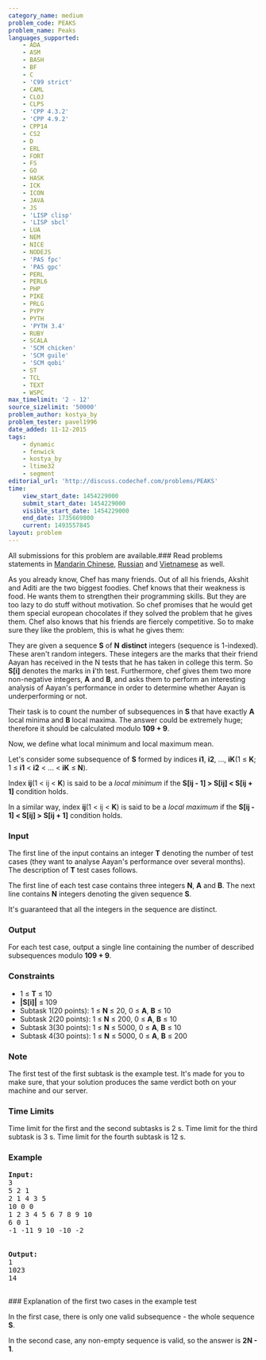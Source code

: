 ```yaml
---
category_name: medium
problem_code: PEAKS
problem_name: Peaks
languages_supported:
    - ADA
    - ASM
    - BASH
    - BF
    - C
    - 'C99 strict'
    - CAML
    - CLOJ
    - CLPS
    - 'CPP 4.3.2'
    - 'CPP 4.9.2'
    - CPP14
    - CS2
    - D
    - ERL
    - FORT
    - FS
    - GO
    - HASK
    - ICK
    - ICON
    - JAVA
    - JS
    - 'LISP clisp'
    - 'LISP sbcl'
    - LUA
    - NEM
    - NICE
    - NODEJS
    - 'PAS fpc'
    - 'PAS gpc'
    - PERL
    - PERL6
    - PHP
    - PIKE
    - PRLG
    - PYPY
    - PYTH
    - 'PYTH 3.4'
    - RUBY
    - SCALA
    - 'SCM chicken'
    - 'SCM guile'
    - 'SCM qobi'
    - ST
    - TCL
    - TEXT
    - WSPC
max_timelimit: '2 - 12'
source_sizelimit: '50000'
problem_author: kostya_by
problem_tester: pavel1996
date_added: 11-12-2015
tags:
    - dynamic
    - fenwick
    - kostya_by
    - ltime32
    - segment
editorial_url: 'http://discuss.codechef.com/problems/PEAKS'
time:
    view_start_date: 1454229000
    submit_start_date: 1454229000
    visible_start_date: 1454229000
    end_date: 1735669800
    current: 1493557845
layout: problem
---
```

All submissions for this problem are available.###  Read problems statements in [Mandarin Chinese](http://www.codechef.com/download/translated/LTIME32/mandarin/PEAKS.pdf), [Russian](http://www.codechef.com/download/translated/LTIME32/russian/PEAKS.pdf) and [Vietnamese](http://www.codechef.com/download/translated/LTIME32/vietnamese/PEAKS.pdf) as well.

As you already know, Chef has many friends. Out of all his friends, Akshit and Aditi are the two biggest foodies. Chef knows that their weakness is food. He wants them to strengthen their programming skills. But they are too lazy to do stuff without motivation. So chef promises that he would get them special european chocolates if they solved the problem that he gives them. Chef also knows that his friends are fiercely competitive. So to make sure they like the problem, this is what he gives them:

They are given a sequence **S** of **N** **distinct** integers (sequence is 1-indexed). These aren't random integers. These integers are the marks that their friend Aayan has received in the N tests that he has taken in college this term. So **S\[i\]** denotes the marks in **i**'th test. Furthermore, chef gives them two more non-negative integers, **A** and **B**, and asks them to perform an interesting analysis of Aayan's performance in order to determine whether Aayan is underperforming or not.

Their task is to count the number of subsequences in **S** that have exactly **A** local minima and **B** local maxima. The answer could be extremely huge; therefore it should be calculated modulo **109 + 9**.

Now, we define what local minimum and local maximum mean.

Let's consider some subsequence of **S** formed by indices **i1**, **i2**, ..., **iK**(1 ≤ **K**; 1 ≤ **i1** < **i2** < ... < **iK** ≤ **N**).

Index **ij**(1 < ij < **K**) is said to be a _local minimum_ if the **S\[ij - 1\] > S\[ij\] < S\[ij + 1\]** condition holds.

In a similar way, index **ij**(1 < ij < **K**) is said to be a _local maximum_ if the **S\[ij - 1\] < S\[ij\] > S\[ij + 1\]** condition holds.

### Input

The first line of the input contains an integer **T** denoting the number of test cases (they want to analyse Aayan's performance over several months). The description of **T** test cases follows.

The first line of each test case contains three integers **N**, **A** and **B**. The next line contains **N** integers denoting the given sequence **S**.

It's guaranteed that all the integers in the sequence are distinct.

### Output

For each test case, output a single line containing the number of described subsequences modulo **109 + 9**.

### Constraints

- 1 ≤ **T** ≤ 10
- **|S\[i\]|** ≤ 109
- Subtask 1(20 points): 1 ≤ **N** ≤ 20, 0 ≤ **A**, **B** ≤ 10
- Subtask 2(20 points): 1 ≤ **N** ≤ 200, 0 ≤ **A**, **B** ≤ 10
- Subtask 3(30 points): 1 ≤ **N** ≤ 5000, 0 ≤ **A**, **B** ≤ 10
- Subtask 4(30 points): 1 ≤ **N** ≤ 5000, 0 ≤ **A**, **B** ≤ 200

### Note

The first test of the first subtask is the example test. It's made for you to make sure, that your solution produces the same verdict both on your machine and our server.

### Time Limits

Time limit for the first and the second subtasks is 2 s. Time limit for the third subtask is 3 s. Time limit for the fourth subtask is 12 s.

### Example

<pre>
<b>Input:</b>
3
5 2 1
2 1 4 3 5
10 0 0
1 2 3 4 5 6 7 8 9 10
6 0 1
-1 -11 9 10 -10 -2


<b>Output:</b>
1
1023
14

</pre>### Explanation of the first two cases in the example test

In the first case, there is only one valid subsequence - the whole sequence **S**.

In the second case, any non-empty sequence is valid, so the answer is **2N - 1**.
